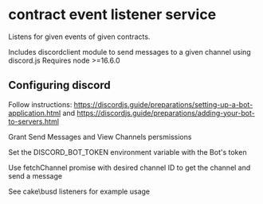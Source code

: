 # contract event listener service

Listens for given events of given contracts.

Includes discordclient module to send messages to a given channel using discord.js
Requires node >=16.6.0

## Configuring discord
Follow instructions:
https://discordjs.guide/preparations/setting-up-a-bot-application.html 
and
https://discordjs.guide/preparations/adding-your-bot-to-servers.html


Grant Send Messages and View Channels persmissions

Set the DISCORD_BOT_TOKEN environment variable with the Bot's token

Use fetchChannel promise with desired channel ID to get the channel and send a message

See cake\busd listeners for example usage
